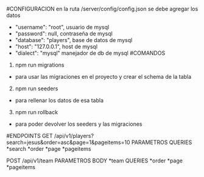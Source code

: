 #CONFIGURACION
en la ruta /server/config/config.json
se debe agregar los datos
+ "username": "root", usuario de mysql
+ "password": null, contraseña de mysql
+ "database": "players", base de datos de mysql
+ "host": "127.0.0.1", host de mysql
+ "dialect": "mysql" manejador de db de mysql
#COMANDOS
1. npm run migrations
 + para usar las migraciones en el proyecto y crear el schema de la tabla
2. npm run seeders
 + para rellenar los datos de esa tabla
3. npm run rollback
 + para poder devolver los seeders y las migraciones

#ENDPOINTS
GET /api/v1/players?search=jesus&order=asc&page=1&pageitems=10
PARAMETROS
QUERIES
*search
*order
*page
*pageitems

POST /api/v1/team
PARAMETROS
BODY
*team
QUERIES
*order
*page
*pageitems